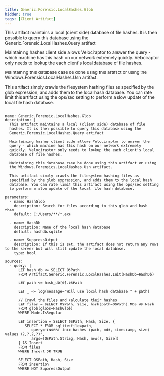 ```yaml
---
title: Generic.Forensic.LocalHashes.Glob
hidden: true
tags: [Client Artifact]
---
```


This artifact maintains a local (client side) database of file
hashes. It is then possible to query this database using the
Generic.Forensic.LocalHashes.Query artifact

Maintaining hashes client side allows Velociraptor to answer the
query - which machine has this hash on our network extremely
quickly. Velociraptor only needs to lookup the each client's local
database of file hashes.

Maintaining this database case be done using this artifact or using
the Windows.Forensics.LocalHashes.Usn artifact.

This artifact simply crawls the filesystem hashing files as
specified by the glob expression, and adds them to the local hash
database. You can rate limit this artifact using the ops/sec setting
to perform a slow update of the local file hash database.


<pre><code class="language-yaml">
name: Generic.Forensic.LocalHashes.Glob
description: |
  This artifact maintains a local (client side) database of file
  hashes. It is then possible to query this database using the
  Generic.Forensic.LocalHashes.Query artifact

  Maintaining hashes client side allows Velociraptor to answer the
  query - which machine has this hash on our network extremely
  quickly. Velociraptor only needs to lookup the each client's local
  database of file hashes.

  Maintaining this database case be done using this artifact or using
  the Windows.Forensics.LocalHashes.Usn artifact.

  This artifact simply crawls the filesystem hashing files as
  specified by the glob expression, and adds them to the local hash
  database. You can rate limit this artifact using the ops/sec setting
  to perform a slow update of the local file hash database.

parameters:
  - name: HashGlob
    description: Search for files according to this glob and hash them.
    default: C:/Users/**/*.exe

  - name: HashDb
    description: Name of the local hash database
    default: hashdb.sqlite

  - name: SuppressOutput
    description: If this is set, the artifact does not return any rows to the server but will still update the local database.
    type: bool

sources:
  - query: |
      LET hash_db <= SELECT OSPath
      FROM Artifact.Generic.Forensic.LocalHashes.Init(HashDb=HashDb)

      LET path <= hash_db[0].OSPath

      LET _ <= log(message="Will use local hash database " + path)

      // Crawl the files and calculate their hashes
      LET files = SELECT OSPath, Size, hash(path=OSPath).MD5 AS Hash
      FROM glob(globs=HashGlob)
      WHERE Mode.IsRegular

      LET insertion = SELECT OSPath, Hash, Size, {
         SELECT * FROM sqlite(file=path,
            query="INSERT into hashes (path, md5, timestamp, size) values (?,?,?,?)",
            args=[OSPath.String, Hash, now(), Size])
      } AS Insert
      FROM files
      WHERE Insert OR TRUE

      SELECT OSPath, Hash, Size
      FROM insertion
      WHERE NOT SuppressOutput

</code></pre>

